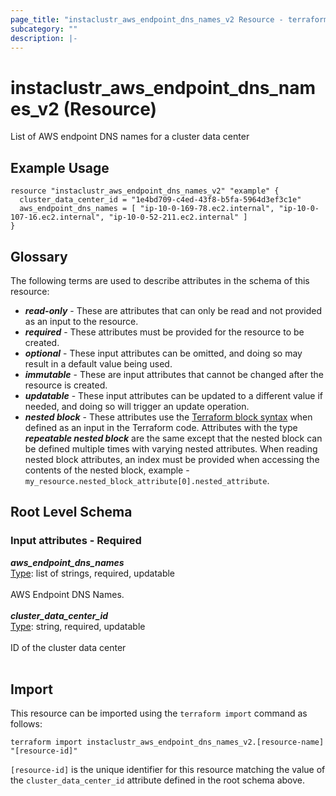 ```yaml
---
page_title: "instaclustr_aws_endpoint_dns_names_v2 Resource - terraform-provider-instaclustr"
subcategory: ""
description: |-
---
```


# instaclustr_aws_endpoint_dns_names_v2 (Resource)
List of AWS endpoint DNS names for a cluster data center
## Example Usage
```
resource "instaclustr_aws_endpoint_dns_names_v2" "example" {
  cluster_data_center_id = "1e4bd709-c4ed-43f8-b5fa-5964d3ef3c1e"
  aws_endpoint_dns_names = [ "ip-10-0-169-78.ec2.internal", "ip-10-0-107-16.ec2.internal", "ip-10-0-52-211.ec2.internal" ]
}
```
## Glossary
The following terms are used to describe attributes in the schema of this resource:
- **_read-only_** - These are attributes that can only be read and not provided as an input to the resource.
- **_required_** - These attributes must be provided for the resource to be created.
- **_optional_** - These input attributes can be omitted, and doing so may result in a default value being used.
- **_immutable_** - These are input attributes that cannot be changed after the resource is created.
- **_updatable_** - These input attributes can be updated to a different value if needed, and doing so will trigger an update operation.
- **_nested block_** - These attributes use the [Terraform block syntax](https://www.terraform.io/language/attr-as-blocks) when defined as an input in the Terraform code. Attributes with the type **_repeatable nested block_** are the same except that the nested block can be defined multiple times with varying nested attributes. When reading nested block attributes, an index must be provided when accessing the contents of the nested block, example - `my_resource.nested_block_attribute[0].nested_attribute`.
## Root Level Schema
### Input attributes - Required
*___aws_endpoint_dns_names___*<br>
<ins>Type</ins>: list of strings, required, updatable<br>
<br>AWS Endpoint DNS Names.<br><br>
*___cluster_data_center_id___*<br>
<ins>Type</ins>: string, required, updatable<br>
<br>ID of the cluster data center<br><br>
## Import
This resource can be imported using the `terraform import` command as follows:
```
terraform import instaclustr_aws_endpoint_dns_names_v2.[resource-name] "[resource-id]"
```
`[resource-id]` is the unique identifier for this resource matching the value of the `cluster_data_center_id` attribute defined in the root schema above.
